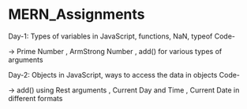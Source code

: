 # MERN_Assignments

Day-1: Types of variables in JavaScript, functions, NaN, typeof Code-


-> Prime Number , ArmStrong Number , add() for various types of arguments


Day-2: Objects in JavaScript, ways to access the data in objects Code-

-> add() using Rest arguments , Current Day and Time , Current Date in different formats

